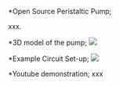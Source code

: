 *Open Source Peristaltic Pump;

xxx.

*3D model of the pump;
![](Images/Design.PNG)

*Example Circuit Set-up;
![](Images/Circuit.PNG)

*Youtube demonstration;
xxx
